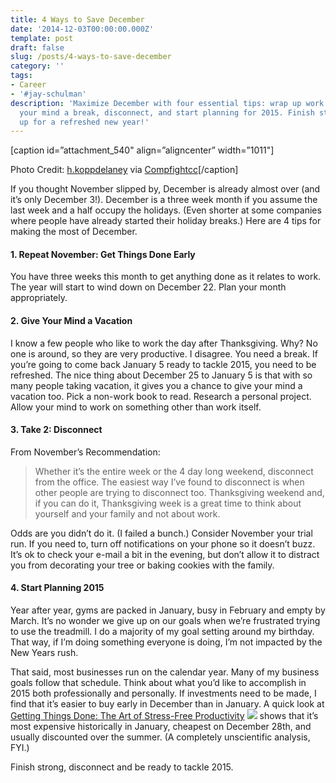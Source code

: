 ```yaml
---
title: 4 Ways to Save December
date: '2014-12-03T00:00:00.000Z'
template: post
draft: false
slug: /posts/4-ways-to-save-december
category: ''
tags:
- Career
- '#jay-schulman'
description: 'Maximize December with four essential tips: wrap up work early, give
  your mind a break, disconnect, and start planning for 2015. Finish strong and gear
  up for a refreshed new year!'
---
```

[caption id=”attachment_540" align=”aligncenter” width=”1011"]

Photo Credit: [h.koppdelaney](https://www.flickr.com/photos/16230215@N08/4216441039/) via [Compfight](http://compfight.com)[cc](https://creativecommons.org/licenses/by-nd/2.0/)[/caption]

If you thought November slipped by, December is already almost over (and it’s only December 3!). December is a three week month if you assume the last week and a half occupy the holidays. (Even shorter at some companies where people have already started their holiday breaks.) Here are 4 tips for making the most of December.

#### 1. Repeat November: Get Things Done Early

You have three weeks this month to get anything done as it relates to work. The year will start to wind down on December 22. Plan your month appropriately.

#### 2. Give Your Mind a Vacation

I know a few people who like to work the day after Thanksgiving. Why? No one is around, so they are very productive. I disagree. You need a break. If you’re going to come back January 5 ready to tackle 2015, you need to be refreshed. The nice thing about December 25 to January 5 is that with so many people taking vacation, it gives you a chance to give your mind a vacation too. Pick a non-work book to read. Research a personal project. Allow your mind to work on something other than work itself.

#### 3. Take 2: Disconnect

From November’s Recommendation:

> Whether it’s the entire week or the 4 day long weekend, disconnect from the office. The easiest way I’ve found to disconnect is when other people are trying to disconnect too. Thanksgiving weekend and, if you can do it, Thanksgiving week is a great time to think about yourself and your family and not about work.

Odds are you didn’t do it. (I failed a bunch.) Consider November your trial run. If you need to, turn off notifications on your phone so it doesn’t buzz. It’s ok to check your e-mail a bit in the evening, but don’t allow it to distract you from decorating your tree or baking cookies with the family.

#### 4. Start Planning 2015

Year after year, gyms are packed in January, busy in February and empty by March. It’s no wonder we give up on our goals when we’re frustrated trying to use the treadmill. I do a majority of my goal setting around my birthday. That way, if I’m doing something everyone is doing, I’m not impacted by the New Years rush.

That said, most businesses run on the calendar year. Many of my business goals follow that schedule. Think about what you’d like to accomplish in 2015 both professionally and personally. If investments need to be made, I find that it’s easier to buy early in December than in January. A quick look at [Getting Things Done: The Art of Stress-Free Productivity](http://www.amazon.com/gp/product/0142000280/ref=as_li_tl?ie=UTF8&amp;camp=1789&amp;creative=390957&amp;creativeASIN=0142000280&amp;linkCode=as2&amp;tag=schlubnet-20&amp;linkId=5EFD4YKNSLEA6SL4)
![](__GHOST_URL__/content/images/max/800/0-7S5CeZ_jeFWiaK8B.gif)
shows that it’s most expensive historically in January, cheapest on December 28th, and usually discounted over the summer. (A completely unscientific analysis, FYI.)

Finish strong, disconnect and be ready to tackle 2015.